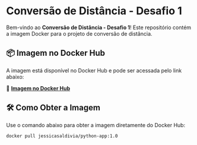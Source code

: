 # Conversão de Distância - Desafio 1

Bem-vindo ao **Conversão de Distância - Desafio 1**! Este repositório contém a imagem Docker para o projeto de conversão de distância.

## 📦 Imagem no Docker Hub

A imagem está disponível no Docker Hub e pode ser acessada pelo link abaixo:

🔗 **[Imagem no Docker Hub](https://hub.docker.com/repository/docker/jessicasaldivia/python-app/general)**

## 🛠️ Como Obter a Imagem

Use o comando abaixo para obter a imagem diretamente do Docker Hub:

```bash
docker pull jessicasaldivia/python-app:1.0
